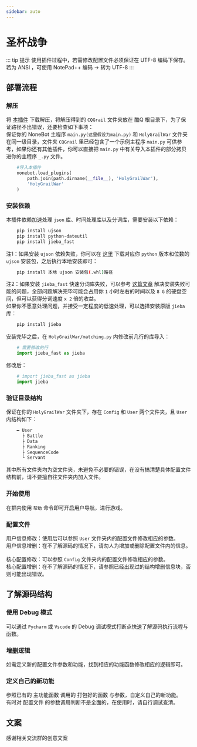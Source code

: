 ```yaml
---
sidebar: auto
---
```


# 圣杯战争

::: tip 提示
使用插件过程中，若需修改配置文件必须保证在 UTF-8 编码下保存。<br>
若为 ANSI ，可使用 NotePad++ 编码 -> 转为 UTF-8
:::

## 部署流程
### 解压
将 [本插件](https://github.com/fz6m/nonebot-plugin/releases/download/0.12/HolyGrailWar.zip) 下载解压，将解压得到的 `CQGrail` 文件夹放在 酷Q 根目录下，为了保证路径不出错误，还要检查如下事项：<br>
保证你的 NoneBot 主程序 `main.py(这里假设为main.py)` 和 `HolyGrailWar` 文件夹在同一级目录，文件夹 `CQGrail` 里已经包含了一个示例主程序 `main.py` 可供参考，如果你还有其他插件，你可以直接把 `main.py` 中有关导入本插件的部分拷贝进你的主程序 `_.py` 文件。
```python
    #导入本插件
    nonebot.load_plugins(
        path.join(path.dirname(__file__), 'HolyGrailWar'),
        'HolyGrailWar'
    )
```

### 安装依赖
本插件依赖加速处理 `json` 库、时间处理库以及分词库，需要安装以下依赖：
```sh
    pip install ujson
    pip install python-dateutil
    pip install jieba_fast
```
注1：如果安装 `ujson` 依赖失败，你可以在 [这里](https://www.lfd.uci.edu/~gohlke/pythonlibs/#ujson) 下载对应你 `python` 版本和位数的 `ujson` 安装包，之后执行本地安装即可：
```sh
    pip install 本地 ujson 安装包(.whl)路径
```
注2：如果安装 `jieba_fast` 快速分词库失败，可以参考 [这篇文章](https://blog.csdn.net/qq_21567385/article/details/104688274) 解决安装失败可能的问题，全部问题解决完毕可能会占用你 `1` 小时左右的时间以及 `8 G` 的硬盘空间，但可以获得分词速度 `x 2` 倍的收益。<br>
如果你不愿意处理问题，并接受一定程度的低速处理，可以选择安装原版 `jieba` 库：
```sh
    pip install jieba
```
安装完毕之后，在 `HolyGrailWar/matching.py` 内修改前几行的库导入：
```python
    # 需要修改的行
    import jieba_fast as jieba
```
修改后：
```python
    # import jieba_fast as jieba
    import jieba
```

### 验证目录结构
保证在你的 `HolyGrailWar` 文件夹下，存在 `Config` 和 `User` 两个文件夹，且 `User` 内结构如下：
```python
    ━ User
      ├ Battle
      ├ Data
      ├ Ranking
      ├ SequenceCode
      └ Servant
```
其中所有文件夹均为空文件夹，未避免不必要的错误，在没有搞清楚具体配置文件结构前，请不要擅自往文件夹内加入文件。

### 开始使用
在群内使用 `帮助` 命令即可开启用户导航，进行游戏。

### 配置文件
用户信息修改：使用后可以参照 `User` 文件夹内的配置文件修改相应的参数。<br>
用户信息增删：在不了解源码的情况下，请勿人为增加或删除配置文件内的信息。<br>
<br>
核心配置修改：可以参照 `Config` 文件夹内的配置文件修改相应的参数。<br>
核心配置增删：在不了解源码的情况下，请参照已经出现过的结构增删信息块，否则可能出现错误。<br>

## 了解源码结构

### 使用 Debug 模式
可以通过 `Pycharm` 或 `Vscode` 的 Debug 调试模式打断点快速了解源码执行流程与函数。

### 增删逻辑
如需定义新的配置文件参数和功能，找到相应的功能函数修改相应的逻辑即可。

### 定义自己的新功能
参照已有的 主功能函数 调用的 打包好的函数 与参数，自定义自己的新功能。<br>
有时对 配置文件 的参数调用判断不是全面的，在使用时，请自行调试查清。


## 文案
感谢相关交流群的创意文案